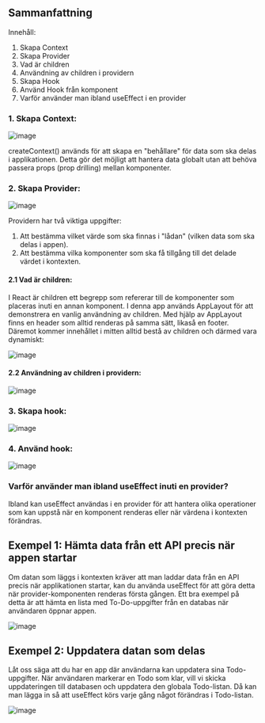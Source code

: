 ## Sammanfattning

Innehåll:
1. Skapa Context
2. Skapa Provider
3. Vad är children
4. Användning av children i providern
5. Skapa Hook
6. Använd Hook från komponent
7. Varför använder man ibland useEffect i en provider

### 1. Skapa Context:

![image](https://github.com/user-attachments/assets/f8052f29-5fcc-4260-89fa-5ed1a1229e0d)

createContext() används för att skapa en "behållare" för data som ska delas i applikationen. Detta gör
det möjligt att hantera data globalt utan att behöva passera props (prop drilling) mellan komponenter. 

### 2. Skapa Provider: 

![image](https://github.com/user-attachments/assets/0631afae-3bd3-412f-b642-702a986c55dc)

 Providern har två viktiga uppgifter:
 1. Att bestämma vilket värde som ska finnas i "lådan" (vilken data som ska delas i appen).
 2. Att bestämma vilka komponenter som ska få tillgång till det delade värdet i kontexten.

#### 2.1 Vad är children: 
I React är children ett begrepp som refererar till de komponenter som placeras inuti en annan komponent. I denna app
används AppLayout för att demonstrera en vanlig användning av children. Med hjälp av AppLayout finns en header som alltid renderas på samma sätt, 
likaså en footer. Däremot kommer innehållet i mitten alltid bestå av children och därmed vara dynamiskt: 

![image](https://github.com/user-attachments/assets/05b33cc3-95a3-45ae-9dbf-a5bd7c13e0eb)

#### 2.2 Användning av children i providern: 

![image](https://github.com/user-attachments/assets/069c61a4-89eb-4dbd-b6ea-7c96e8e1c81f)

### 3. Skapa hook:
![image](https://github.com/user-attachments/assets/d3d7f6cc-3f20-4194-a46f-85582c6e09d2)

### 4. Använd hook:
![image](https://github.com/user-attachments/assets/9df6c7e0-cf28-4e9a-916f-3b47ce851c10)

### Varför använder man ibland useEffect inuti en provider?
Ibland kan useEffect användas i en provider för att hantera olika operationer som kan uppstå när en komponent
renderas eller när värdena i kontexten förändras.

## Exempel 1: Hämta data från ett API precis när appen startar 
Om datan som läggs i kontexten kräver att man laddar data från en API precis när applikationen startar, 
kan du använda useEffect för att göra detta när provider-komponenten renderas första gången.
Ett bra exempel på detta är att hämta en lista med To-Do-uppgifter från en databas när användaren öppnar appen. 

![image](https://github.com/user-attachments/assets/196a716d-64e9-4ae8-b865-9a4dddd1212b)


## Exempel 2: Uppdatera datan som delas
Låt oss säga att du har en app där användarna kan uppdatera sina Todo-uppgifter. När användaren markerar en Todo som klar,
vill vi skicka uppdateringen till databasen och uppdatera den globala Todo-listan. Då kan man lägga in så
att useEffect körs varje gång något förändras i Todo-listan.

![image](https://github.com/user-attachments/assets/eff7575e-8b7f-4758-adfb-79cdd7cdc17e)

